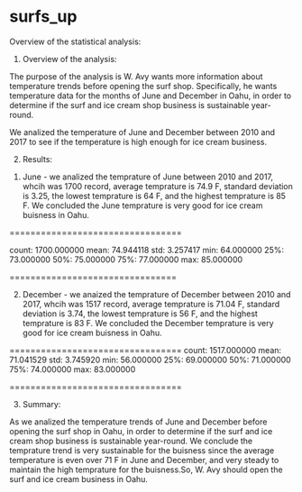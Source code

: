 # surfs_up

Overview of the statistical analysis:

1. Overview of the analysis:

The purpose of the analysis is W. Avy wants more information about temperature trends before opening the surf shop. Specifically, he wants temperature data for the months of June and December in Oahu, in order to determine if the surf and ice cream shop business is sustainable year-round.

We analized the temperature of June and December between 2010 and 2017 to see if the temperature is high enough for ice cream business.

2. Results:

1) June - we analized the temprature of June between 2010 and 2017, whcih was 1700 record, average temprature is 74.9 F, standard deviation is 3.25, the lowest temprature is 64 F, and the highest temprature is 85 F. We concluded the June temprature is very good for ice cream buisness in Oahu.  

=================================

count: 1700.000000
mean: 74.944118
std: 3.257417
min: 64.000000
25%: 73.000000
50%: 75.000000
75%: 77.000000
max: 85.000000

================================

2) December - we anaized the temprature of December between 2010 and 2017, whcih was 1517 record, average temprature is 71.04 F, standard deviation is 3.74, the lowest temprature is 56 F, and the highest temprature is 83 F. We concluded the December temprature is very good for ice cream buisness in Oahu.


=================================
count: 1517.000000
mean: 71.041529
std: 3.745920
min: 56.000000
25%: 69.000000
50%: 71.000000
75%: 74.000000
max: 83.000000

=================================


3. Summary:

As we analized the temperature trends of June and December before opening the surf shop in Oahu, in order to determine if the surf and ice cream shop business is sustainable year-round. We conclude the temprature trend is very sustainable for the buisness since the average temperature is even over 71 F in June and December, and very steady to maintain the high temprature for the buisness.So, W. Avy should open the surf and ice cream business in Oahu.  

